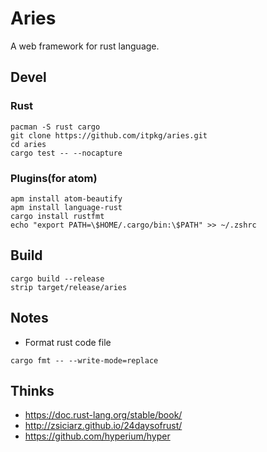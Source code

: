 # Aries

A web framework for rust language.

## Devel

### Rust

```
pacman -S rust cargo
git clone https://github.com/itpkg/aries.git
cd aries
cargo test -- --nocapture
```

### Plugins(for atom)

```
apm install atom-beautify
apm install language-rust
cargo install rustfmt
echo "export PATH=\$HOME/.cargo/bin:\$PATH" >> ~/.zshrc
```

## Build

```
cargo build --release
strip target/release/aries
```

## Notes
* Format rust code file
```
cargo fmt -- --write-mode=replace
```

## Thinks

- <https://doc.rust-lang.org/stable/book/>
- <http://zsiciarz.github.io/24daysofrust/>
- <https://github.com/hyperium/hyper>
